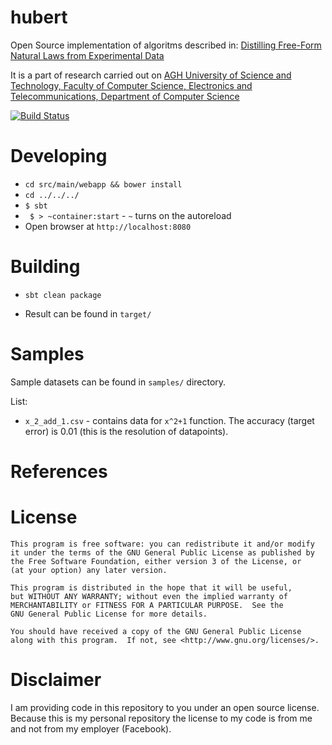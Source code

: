 hubert
======

Open Source implementation of algoritms described in:
[Distilling Free-Form Natural Laws from Experimental Data]

It is a part of research carried out on [AGH University of Science and Technology, Faculty of Computer Science, Electronics and Telecommunications, Department of Computer Science]

[![Build Status](https://travis-ci.org/pkoperek/hubert.svg?branch=master)](https://travis-ci.org/pkoperek/hubert)

Developing
==========

 * `cd src/main/webapp && bower install`
 * `cd ../../../`
 * `$ sbt`
 *  ` $ > ~container:start` - `~` turns on the autoreload
 * Open browser at `http://localhost:8080`

Building
========

 * `sbt clean package`

 * Result can be found in `target/`

Samples
=======

Sample datasets can be found in `samples/` directory.

List:

 * `x_2_add_1.csv` - contains data for `x^2+1` function. The accuracy (target error) is 0.01 (this is the resolution of datapoints).

References
==========

[Distilling Free-Form Natural Laws from Experimental Data]: http://www.sciencemag.org/content/324/5923/81.abstract
[AGH University of Science and Technology, Faculty of Computer Science, Electronics and Telecommunications, Department of Computer Science]: http://www.ki.agh.edu.pl/en

License
=======

    This program is free software: you can redistribute it and/or modify
    it under the terms of the GNU General Public License as published by
    the Free Software Foundation, either version 3 of the License, or
    (at your option) any later version.

    This program is distributed in the hope that it will be useful,
    but WITHOUT ANY WARRANTY; without even the implied warranty of
    MERCHANTABILITY or FITNESS FOR A PARTICULAR PURPOSE.  See the
    GNU General Public License for more details.

    You should have received a copy of the GNU General Public License
    along with this program.  If not, see <http://www.gnu.org/licenses/>.

Disclaimer
==========

I am providing code in this repository to you under an open source license. Because this is my personal repository the license to my code is from me and not from my employer (Facebook).
